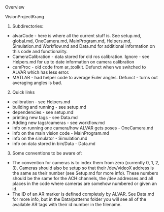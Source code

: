 Overview

VisionProjectKrang

1. Subdirectories:
* alvarCode - here is where all the current stuff is. See setup.md, global.md, OneCamera.md, MainProgram.md, Helpers.md, Simulation.md Workflow.md and Data.md for additional information on this code and functionality.
* CameraCalibration - data stored for old ros calibration. Ignore - see Helpers.md for up to date information on camera calibration
* camProc - old code from ar_toolkit. Defunct when we switched to ALVAR which has less error.
* MATLAB - had helper code to average Euler angles. Defunct - turns out averaging angles is bad.

2. Quick links
* calibration - see Helpers.md
* building and running - see setup.md
* dependencies - see setup.md
* printing new tags - see Data.md
* Adding new tags/cameras - see workflow.md
* info on running one camera/how ALVAR gets poses - OneCamera.md
* info on the main vision code - MainProgram.md
* info on the simulator - Simulation.md
* info on data stored in bin/Data - Data.md

3. Some conventions to be aware of:
* The convention for cameras is to index them from zero (currently 0, 1, 2, 3). Cameras should also be setup so that their /dev/videoX address is the same as their number (see Setup.md for more info). These numbers should be the same for the ACH channels, the /dev addresses and all places in the code where cameras are somehow numbered or given an id.
* The ID of an AR marker is defined completely by ALVAR. See Data.md for more info, but in the Data/patterns folder you will see all of the available AR tags with their id number in the filename.
